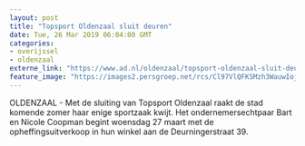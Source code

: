 ```yaml
---
layout: post
title: "Topsport Oldenzaal sluit deuren"
date: Tue, 26 Mar 2019 06:04:00 GMT
categories: 
- overijssel 
- oldenzaal 
externe_link: "https://www.ad.nl/oldenzaal/topsport-oldenzaal-sluit-deuren~a2f40c76/"
feature_image: "https://images2.persgroep.net/rcs/Cl97VlQFKSMzh3WauwIoj50OC1U/diocontent/144163066/_fitwidth/400/?appId=21791a8992982cd8da851550a453bd7f&quality=0.7"
---
```


OLDENZAAL - Met de sluiting van Topsport Oldenzaal raakt de stad komende zomer haar enige sportzaak kwijt. Het ondernemersechtpaar Bart en Nicole Coopman begint woensdag 27 maart met de opheffingsuitverkoop in hun winkel aan de Deurningerstraat 39.
